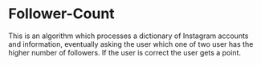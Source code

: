 # Follower-Count
This is an algorithm which processes a dictionary of Instagram accounts and information, eventually asking the user which one of two user has the higher number of followers. If the user is correct the user gets a point.
